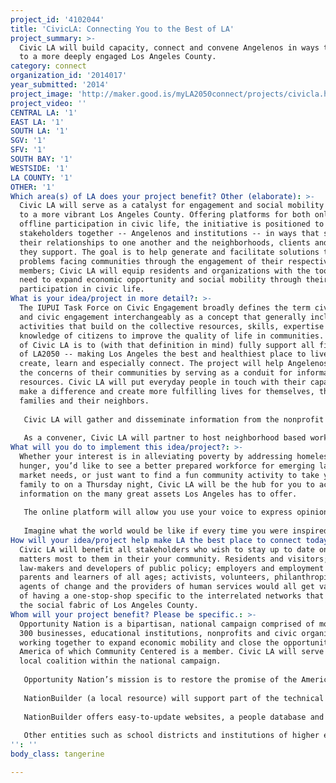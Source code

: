 ```yaml
---
project_id: '4102044'
title: 'CivicLA: Connecting You to the Best of LA'
project_summary: >-
  Civic LA will build capacity, connect and convene Angelenos in ways that lead
  to a more deeply engaged Los Angeles County.
category: connect
organization_id: '2014017'
year_submitted: '2014'
project_image: 'http://maker.good.is/myLA2050connect/projects/civicla.html'
project_video: ''
CENTRAL LA: '1'
EAST LA: '1'
SOUTH LA: '1'
SGV: '1'
SFV: '1'
SOUTH BAY: '1'
WESTSIDE: '1'
LA COUNTY: '1'
OTHER: '1'
Which area(s) of LA does your project benefit? Other (elaborate): >-
  Civic LA will serve as a catalyst for engagement and social mobility leading
  to a more vibrant Los Angeles County. Offering platforms for both online and
  offline participation in civic life, the initiative is positioned to bring
  stakeholders together -- Angelenos and institutions -- in ways that strengthen
  their relationships to one another and the neighborhoods, clients and causes
  they support. The goal is to help generate and facilitate solutions to
  problems facing communities through the engagement of their respective
  members; Civic LA will equip residents and organizations with the tools they
  need to expand economic opportunity and social mobility through their
  participation in civic life.
What is your idea/project in more detail?: >-
  The IUPUI Task Force on Civic Engagement broadly defines the term civic life
  and civic engagement interchangeably as a concept that generally includes
  activities that build on the collective resources, skills, expertise and
  knowledge of citizens to improve the quality of life in communities. The aim
  of Civic LA is to (with that definition in mind) fully support all five goals
  of LA2050 -- making Los Angeles the best and healthiest place to live, play,
  create, learn and especially connect. The project will help Angelenos address
  the concerns of their communities by serving as a conduit for information and
  resources. Civic LA will put everyday people in touch with their capacity to
  make a difference and create more fulfilling lives for themselves, their
  families and their neighbors. 
   
   Civic LA will gather and disseminate information from the nonprofit and public sector as well as private organizations on ways to participate in civic life across Los Angeles County. The initiative will offer a centralized mechanism to enlist, receive and coordinate support -- whether time and talent, financial resources, or political voice -- for civic engagement activities which may include: public meetings, forums, special events and community activities; skill and leadership training opportunities; service & volunteerism, governing board participation or other ways to contribute value to the community.
   
   As a convener, Civic LA will partner to host neighborhood based workshops and resource fairs where attendees can learn about enrollment/participation in eligible programs, services and public benefits for which they qualify. Examples may include early childhood education enrollment fairs, parent education classes, higher education and adult learning information sessions, employment fairs and career training, community issue education, and assistance for special populations (e.g. English language learners; small, minority or women owned businesses; veterans and military families, etc.). As an aggregator of content, Civic LA will provide online resources via the web and mobile technology that help Angelenos find and pursue engagement opportunities.
What will you do to implement this idea/project?: >-
  Whether your interest is in alleviating poverty by addressing homelessness and
  hunger, you’d like to see a better prepared workforce for emerging labor
  market needs, or just want to find a fun community activity to take your
  family to on a Thursday night, Civic LA will be the hub for you to access
  information on the many great assets Los Angeles has to offer. 
   
   The online platform will allow you use your voice to express opinions, tell your story, and share your world view. Find deeper connectivity to neighbors who share your interests. Learn about, contribute to, and enlist others to support the causes you believe in. 
   
   Imagine what the world would be like if every time you were inspired to help someone or something, you found a great way to do it. What if you better knew how to use, manage, assess, and understand the resources within your reach (human and otherwise) to enjoy a better life? In 2050, Civic LA could be the destination with a 35 year history for those desires to be achieved.
How will your idea/project help make LA the best place to connect today? In LA2050?: >-
  Civic LA will benefit all stakeholders who wish to stay up to date on what
  matters most to them in their your community. Residents and visitors; leaders,
  law-makers and developers of public policy; employers and employment seekers;
  parents and learners of all ages; activists, volunteers, philanthropists,
  agents of change and the providers of human services would all get value out
  of having a one-stop-shop specific to the interrelated networks that comprise
  the social fabric of Los Angeles County.
Whom will your project benefit? Please be specific.: >-
  Opportunity Nation is a bipartisan, national campaign comprised of more than
  300 businesses, educational institutions, nonprofits and civic organizations
  working together to expand economic mobility and close the opportunity gap in
  America of which Community Centered is a member. Civic LA will serve as a
  local coalition within the national campaign. 
   
   Opportunity Nation’s mission is to restore the promise of the American Dream by ensuring that all Americans – regardless of where they were born – have the opportunity to thrive. Through the work of a diverse coalition, the Opportunity Index (comprehensive research), the Shared Plan to Restore Opportunity and neighborhood opportunity summits, we will stimulate the conversation, advance issues and bring together unlikely allies to jumpstart the American Dream in Los Angeles.
   
   NationBuilder (a local resource) will support part of the technical infrastructure for online organizing and data management. NationBuilder is the world's first Community Organizing System. An accessible, affordable software platform that helps leaders grow and organize communities to achieve great things. NationBuilder was founded in November of 2009 and the company is located in downtown Los Angeles.
   
   NationBuilder offers easy-to-update websites, a people database and communication tools like email, text messaging and social media - all in one system. Businesses, nonprofits, governments, and politicians use NationBuilder to organize their communities and build more meaningful relationships with customers, supporters, and constituents. 
   
   Other entities such as school districts and institutions of higher education; chambers of commerce, business and professional associations; fraternal and other membership organizations; municipal, county, state, and federal government agencies and elected officials; providers of health and human services; places of worship, neighborhood groups, and volunteer mobilizing organizations will all be invited to participate in Civic LA activities.
'': ''
body_class: tangerine

---
```

